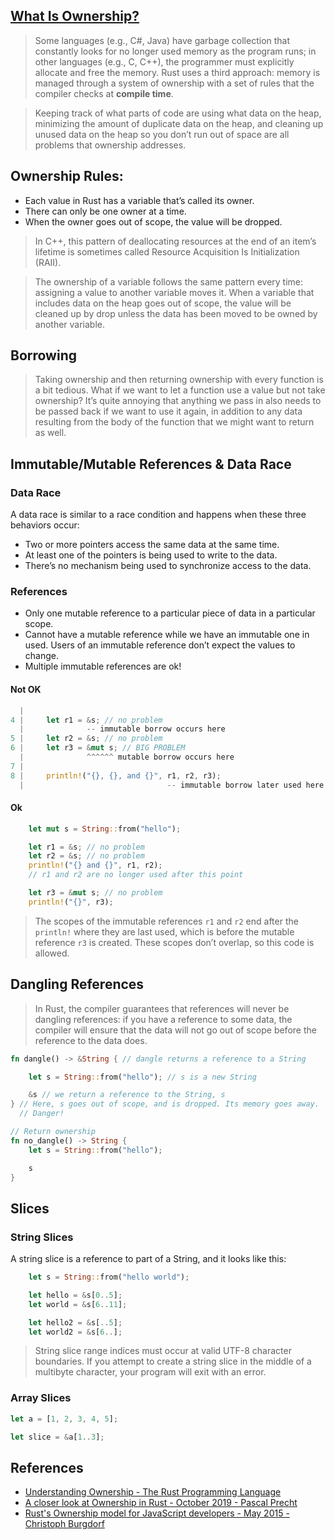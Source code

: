 ## [What Is Ownership?](https://doc.rust-lang.org/book/ch04-01-what-is-ownership.html)
> Some languages (e.g., C#, Java) have garbage collection that constantly looks for no longer used memory as the program runs; in other languages (e.g., C, C++), the programmer must explicitly allocate and free the memory. Rust uses a third approach: memory is managed through a system of ownership with a set of rules that the compiler checks at **compile time**. 

> Keeping track of what parts of code are using what data on the heap, minimizing the amount of duplicate data on the heap, and cleaning up unused data on the heap so you don’t run out of space are all problems that ownership addresses. 

## Ownership Rules:
- Each value in Rust has a variable that’s called its owner.
- There can only be one owner at a time.
- When the owner goes out of scope, the value will be dropped.

> In C++, this pattern of deallocating resources at the end of an item’s lifetime is sometimes called Resource Acquisition Is Initialization (RAII).

> The ownership of a variable follows the same pattern every time: assigning a value to another variable moves it. When a variable that includes data on the heap goes out of scope, the value will be cleaned up by drop unless the data has been moved to be owned by another variable.

## Borrowing
> Taking ownership and then returning ownership with every function is a bit tedious. What if we want to let a function use a value but not take ownership? It’s quite annoying that anything we pass in also needs to be passed back if we want to use it again, in addition to any data resulting from the body of the function that we might want to return as well.

## Immutable/Mutable References & Data Race

### Data Race
A data race is similar to a race condition and happens when these three behaviors occur:

- Two or more pointers access the same data at the same time.
- At least one of the pointers is being used to write to the data.
- There’s no mechanism being used to synchronize access to the data.

### References

- Only one mutable reference to a particular piece of data in a particular scope. 
- Cannot have a mutable reference while we have an immutable one in used. Users of an immutable reference don’t expect the values to change. 
- Multiple immutable references are ok!

#### Not OK
```Rust
  |
4 |     let r1 = &s; // no problem
  |              -- immutable borrow occurs here
5 |     let r2 = &s; // no problem
6 |     let r3 = &mut s; // BIG PROBLEM
  |              ^^^^^^ mutable borrow occurs here
7 | 
8 |     println!("{}, {}, and {}", r1, r2, r3);
  |                                -- immutable borrow later used here
```

#### Ok
```Rust
    let mut s = String::from("hello");

    let r1 = &s; // no problem
    let r2 = &s; // no problem
    println!("{} and {}", r1, r2);
    // r1 and r2 are no longer used after this point

    let r3 = &mut s; // no problem
    println!("{}", r3);
```
>The scopes of the immutable references `r1` and `r2` end after the `println!` where they are last used, which is before the mutable reference `r3` is created. These scopes don’t overlap, so this code is allowed.

## Dangling References
> In Rust, the compiler guarantees that references will never be dangling references: if you have a reference to some data, the compiler will ensure that the data will not go out of scope before the reference to the data does.

```Rust
fn dangle() -> &String { // dangle returns a reference to a String

    let s = String::from("hello"); // s is a new String

    &s // we return a reference to the String, s
} // Here, s goes out of scope, and is dropped. Its memory goes away.
  // Danger!

// Return ownership
fn no_dangle() -> String {
    let s = String::from("hello");

    s
}
```

## Slices

### String Slices
A string slice is a reference to part of a String, and it looks like this:

```Rust
    let s = String::from("hello world");

    let hello = &s[0..5];
    let world = &s[6..11];

    let hello2 = &s[..5];
    let world2 = &s[6..];
```

> String slice range indices must occur at valid UTF-8 character boundaries. If you attempt to create a string slice in the middle of a multibyte character, your program will exit with an error.

### Array Slices
```Rust
let a = [1, 2, 3, 4, 5];

let slice = &a[1..3];
```

## References
- [Understanding Ownership - The Rust Programming Language](https://doc.rust-lang.org/book/ch04-00-understanding-ownership.html)
- [A closer look at Ownership in Rust - October 2019 - Pascal Precht](https://blog.thoughtram.io/ownership-in-rust/)
- [Rust's Ownership model for JavaScript developers - May 2015 -Christoph Burgdorf](https://blog.thoughtram.io/rust/2015/05/11/rusts-ownership-model-for-javascript-developers.html)